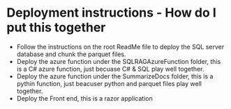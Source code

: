 # Deployment instructions - How do I put this together

   - Follow the instructions on the root ReadMe file to deploy the SQL server database and chunk the parquet files.
   - Deploy the azure function under the SQLRAGAzureFunction folder, this is a C# azure function, just becuase C# & SQL play well together.
   - Deploy the azure function under the SummarizeDocs folder, this is a pythin function, just beacuser python and parquet files play well together.
   - Deploy the Front end,  this is a razor application 

